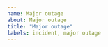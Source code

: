 ```yaml
---
name: Major outage
about: Major outage
title: "Major outage"
labels: incident, major outage
---
```


<!--
STOP! You must add the `issue status` label for this to show on the status page.
Note: you must be an authorised user to add this label.

You may uncomment updates of this template as needed
-->

<!-- **Update:** YOUR UPDATE HERE -->

<!-- **Resolved:** This incident has been resolved -->

<!-- **Monitoring:** We have implemented a fix and we are continuing to monitor the incident -->

<!-- Identified:** We have identified the issue and a fix is being implemented -->

<!-- **Investigating:** We are currently investigating a major outage -->
